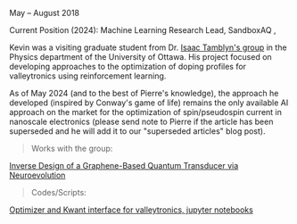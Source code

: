 May – August 2018

Current Position (2024): Machine Learning Research Lead, SandboxAQ <a href="https://www.linkedin.com/in/kryczko/?originalSubdomain=ca"><i class="fa-brands fa-linkedin-in"></i> </a>, <a href="https://scholar.google.com/citations?user=orKPuRgAAAAJ&hl=en"><i class="ai ai-google-scholar-square ai-3x"></i></a>

Kevin was a visiting graduate student from Dr. <a href="https://www.linkedin.com/in/itamblyn/?originalSubdomain=ca">Isaac Tamblyn's group</a> in the Physics department of the University of Ottawa. His project focused on developing approaches to the optimization of doping profiles for valleytronics using reinforcement learning. 

As of May 2024 (and to the best of Pierre's knowledge), the approach he developed (inspired by Conway's game of life) remains the only available AI approach on the market for the optimization of spin/pseudospin current in nanoscale electronics (please send note to Pierre if the article has been superseded and he will add it to our "superseded articles" blog post). 


> Works with the group:

<a href="https://pubs.acs.org/doi/full/10.1021/acs.jpcc.0c06903">Inverse Design of a Graphene-Based Quantum Transducer via Neuroevolution</a>

> Codes/Scripts:

<a href="https://github.com/PierreTDarancet/QuantumTransduction"> Optimizer and Kwant interface for valleytronics, jupyter notebooks</a>
